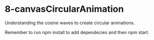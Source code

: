 # 8-canvasCircularAnimation
Understanding the cosine waves to create circular animations.

Remember to run npm install to add dependecies and then npm start.